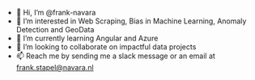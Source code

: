 - 👋 Hi, I’m @frank-navara
- 👀 I’m interested in Web Scraping, Bias in Machine Learning, Anomaly Detection and GeoData
- 🌱 I’m currently learning Angular and Azure
- 💞️ I’m looking to collaborate on impactful data projects
- 📫 Reach  me by sending me a slack message or an email at frank.stapel@navara.nl
